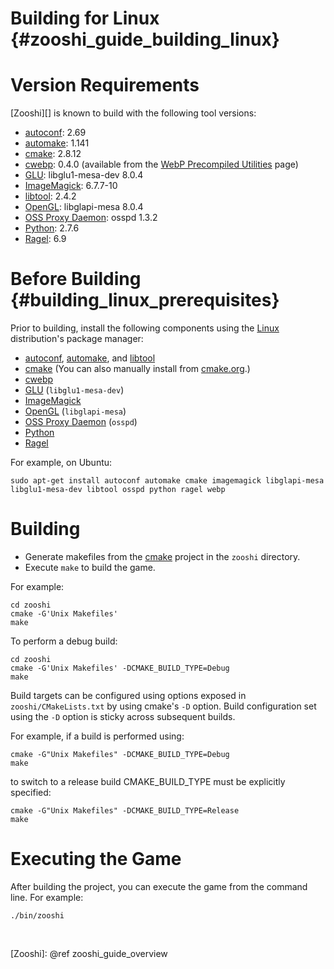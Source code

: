 Building for Linux    {#zooshi_guide_building_linux}
==================

# Version Requirements

[Zooshi][] is known to build with the following tool versions:

-   [autoconf][]: 2.69
-   [automake][]: 1.141
-   [cmake][]: 2.8.12
-   [cwebp][]: 0.4.0 (available from the [WebP Precompiled Utilities][] page)
-   [GLU][]: libglu1-mesa-dev 8.0.4
-   [ImageMagick][]: 6.7.7-10
-   [libtool][]: 2.4.2
-   [OpenGL][]: libglapi-mesa 8.0.4
-   [OSS Proxy Daemon][]: osspd 1.3.2
-   [Python][]: 2.7.6
-   [Ragel][]: 6.9

# Before Building    {#building_linux_prerequisites}

Prior to building, install the following components using the [Linux][]
distribution's package manager:

-    [autoconf][], [automake][], and [libtool][]
-    [cmake][] (You can also manually install from [cmake.org][].)
-    [cwebp][]
-    [GLU][] (`libglu1-mesa-dev`)
-    [ImageMagick][]
-    [OpenGL][] (`libglapi-mesa`)
-    [OSS Proxy Daemon][] (`osspd`)
-    [Python][]
-    [Ragel][]

For example, on Ubuntu:

    sudo apt-get install autoconf automake cmake imagemagick libglapi-mesa libglu1-mesa-dev libtool osspd python ragel webp

# Building

-   Generate makefiles from the [cmake][] project in the `zooshi` directory.
-   Execute `make` to build the game.

For example:

    cd zooshi
    cmake -G'Unix Makefiles'
    make

To perform a debug build:

    cd zooshi
    cmake -G'Unix Makefiles' -DCMAKE_BUILD_TYPE=Debug
    make

Build targets can be configured using options exposed in
`zooshi/CMakeLists.txt` by using cmake's `-D` option.
Build configuration set using the `-D` option is sticky across subsequent
builds.

For example, if a build is performed using:

    cmake -G"Unix Makefiles" -DCMAKE_BUILD_TYPE=Debug
    make

to switch to a release build CMAKE_BUILD_TYPE must be explicitly specified:

    cmake -G"Unix Makefiles" -DCMAKE_BUILD_TYPE=Release
    make

# Executing the Game

After building the project, you can execute the game from the command line.
For example:

    ./bin/zooshi

<br>

  [autoconf]: http://www.gnu.org/software/autoconf/
  [automake]: http://www.gnu.org/software/automake/
  [cmake]: http://www.cmake.org/
  [cmake.org]: http://www.cmake.org/
  [cwebp]: https://developers.google.com/speed/webp/docs/cwebp
  [GLU]: http://www.mesa3d.org/
  [ImageMagick]: http://imagemagick.org
  [libtool]: http://www.gnu.org/software/libtool/
  [Linux]: http://en.wikipedia.org/wiki/Linux
  [OpenGL]: http://www.mesa3d.org/
  [OSS Proxy Daemon]: http://sourceforge.net/projects/osspd/
  [Python]: http://www.python.org/download/releases/2.7/
  [Ragel]: http://www.colm.net/open-source/ragel/
  [WebP Precompiled Utilities]: https://developers.google.com/speed/webp/docs/precompiled
  [Zooshi]: @ref zooshi_guide_overview

